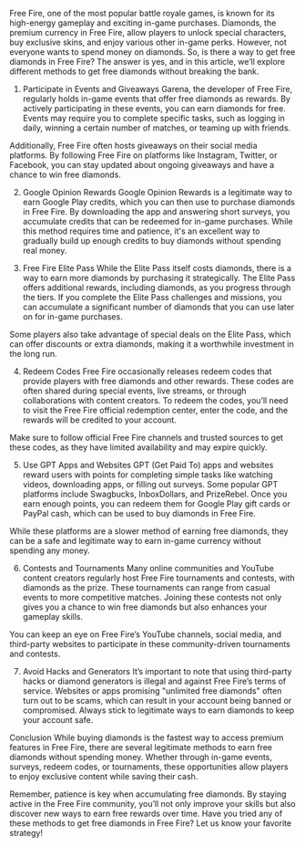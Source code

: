 Free Fire, one of the most popular battle royale games, is known for its high-energy gameplay and exciting in-game purchases. Diamonds, the premium currency in Free Fire, allow players to unlock special characters, buy exclusive skins, and enjoy various other in-game perks. However, not everyone wants to spend money on diamonds. So, is there a way to get free diamonds in Free Fire? The answer is yes, and in this article, we’ll explore different methods to get free diamonds without breaking the bank.

1. Participate in Events and Giveaways
Garena, the developer of Free Fire, regularly holds in-game events that offer free diamonds as rewards. By actively participating in these events, you can earn diamonds for free. Events may require you to complete specific tasks, such as logging in daily, winning a certain number of matches, or teaming up with friends.

Additionally, Free Fire often hosts giveaways on their social media platforms. By following Free Fire on platforms like Instagram, Twitter, or Facebook, you can stay updated about ongoing giveaways and have a chance to win free diamonds.

2. Google Opinion Rewards
Google Opinion Rewards is a legitimate way to earn Google Play credits, which you can then use to purchase diamonds in Free Fire. By downloading the app and answering short surveys, you accumulate credits that can be redeemed for in-game purchases. While this method requires time and patience, it's an excellent way to gradually build up enough credits to buy diamonds without spending real money.

3. Free Fire Elite Pass
While the Elite Pass itself costs diamonds, there is a way to earn more diamonds by purchasing it strategically. The Elite Pass offers additional rewards, including diamonds, as you progress through the tiers. If you complete the Elite Pass challenges and missions, you can accumulate a significant number of diamonds that you can use later on for in-game purchases.

Some players also take advantage of special deals on the Elite Pass, which can offer discounts or extra diamonds, making it a worthwhile investment in the long run.

4. Redeem Codes
Free Fire occasionally releases redeem codes that provide players with free diamonds and other rewards. These codes are often shared during special events, live streams, or through collaborations with content creators. To redeem the codes, you’ll need to visit the Free Fire official redemption center, enter the code, and the rewards will be credited to your account.

Make sure to follow official Free Fire channels and trusted sources to get these codes, as they have limited availability and may expire quickly.

5. Use GPT Apps and Websites
GPT (Get Paid To) apps and websites reward users with points for completing simple tasks like watching videos, downloading apps, or filling out surveys. Some popular GPT platforms include Swagbucks, InboxDollars, and PrizeRebel. Once you earn enough points, you can redeem them for Google Play gift cards or PayPal cash, which can be used to buy diamonds in Free Fire.

While these platforms are a slower method of earning free diamonds, they can be a safe and legitimate way to earn in-game currency without spending any money.

6. Contests and Tournaments
Many online communities and YouTube content creators regularly host Free Fire tournaments and contests, with diamonds as the prize. These tournaments can range from casual events to more competitive matches. Joining these contests not only gives you a chance to win free diamonds but also enhances your gameplay skills.

You can keep an eye on Free Fire’s YouTube channels, social media, and third-party websites to participate in these community-driven tournaments and contests.

7. Avoid Hacks and Generators
It’s important to note that using third-party hacks or diamond generators is illegal and against Free Fire’s terms of service. Websites or apps promising "unlimited free diamonds" often turn out to be scams, which can result in your account being banned or compromised. Always stick to legitimate ways to earn diamonds to keep your account safe.

Conclusion
While buying diamonds is the fastest way to access premium features in Free Fire, there are several legitimate methods to earn free diamonds without spending money. Whether through in-game events, surveys, redeem codes, or tournaments, these opportunities allow players to enjoy exclusive content while saving their cash.

Remember, patience is key when accumulating free diamonds. By staying active in the Free Fire community, you’ll not only improve your skills but also discover new ways to earn free rewards over time. Have you tried any of these methods to get free diamonds in Free Fire? Let us know your favorite strategy!









